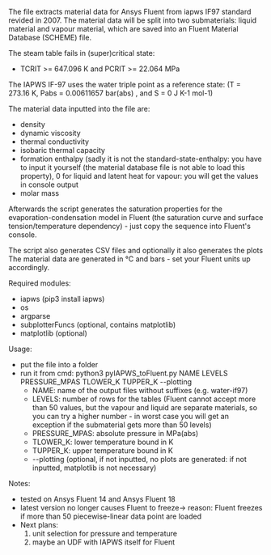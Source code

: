The file extracts material data for Ansys Fluent from iapws IF97 standard revided in 2007.
The material data will be split into two submaterials: liquid material and vapour material, which are saved into an Fluent Material Database (SCHEME) file.

The steam table fails in (super)critical state:
  - TCRIT       >= 647.096 K and PCRIT       >= 22.064 MPa

The IAPWS IF-97 uses the water triple point as a reference state:
(T = 273.16 K, Pabs = 0.00611657 bar(abs) , and S = 0 J K-1 mol-1)

The material data inputted into the file are:
  - density
  - dynamic viscosity
  - thermal conductivity
  - isobaric thermal capacity
  - formation enthalpy (sadly it is not the standard-state-enthalpy: you have to input it yourself (the material database file is not able to load this property), 0 for liquid and latent heat for vapour: you will get the values in console output
  - molar mass

Afterwards the script generates the saturation properties for the evaporation-condensation model in Fluent (the saturation curve and surface tension/temperature dependency) - just copy the sequence into Fluent's console.


The script also generates CSV files and optionally it also generates the plots
The material data are generated in °C and bars - set your Fluent units up accordingly.

Required modules:
 - iapws (pip3 install iapws)
 - os
 - argparse
 - subplotterFuncs (optional, contains matplotlib)
 - matplotlib (optional)

Usage:
 - put the file into a folder
 - run it from cmd: python3 pyIAPWS_toFluent.py NAME LEVELS PRESSURE_MPAS TLOWER_K TUPPER_K --plotting
    - NAME: name of the output files without suffixes (e.g. water-if97)
    - LEVELS: number of rows for the tables (Fluent cannot accept more than 50 values, but the vapour and liquid are separate materials, so you can try a higher number - in worst case you will get an exception if the submaterial gets more than 50 levels)
    - PRESSURE_MPAS: absolute pressure in MPa(abs)
    - TLOWER_K: lower temperature bound in K
    - TUPPER_K: upper temperature bound in K
    -    --plotting (optional, if not inputted, no plots are generated: if not inputted, matplotlib is not necessary)


Notes:
 - tested on Ansys Fluent 14 and Ansys Fluent 18
 - latest version no longer causes Fluent to freeze-> reason: Fluent freezes if more than 50 piecewise-linear data point are loaded
 - Next plans:
   1. unit selection for pressure and temperature
   2. maybe an UDF with IAPWS itself for Fluent
